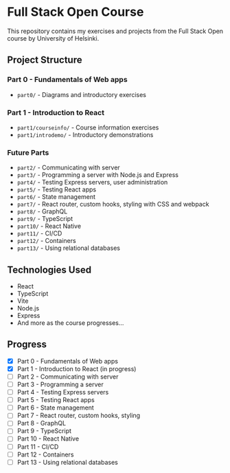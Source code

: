 # Full Stack Open Course

This repository contains my exercises and projects from the Full Stack Open course by University of Helsinki.

## Project Structure

### Part 0 - Fundamentals of Web apps

- `part0/` - Diagrams and introductory exercises

### Part 1 - Introduction to React

- `part1/courseinfo/` - Course information exercises
- `part1/introdemo/` - Introductory demonstrations

### Future Parts

- `part2/` - Communicating with server
- `part3/` - Programming a server with Node.js and Express
- `part4/` - Testing Express servers, user administration
- `part5/` - Testing React apps
- `part6/` - State management
- `part7/` - React router, custom hooks, styling with CSS and webpack
- `part8/` - GraphQL
- `part9/` - TypeScript
- `part10/` - React Native
- `part11/` - CI/CD
- `part12/` - Containers
- `part13/` - Using relational databases

## Technologies Used

- React
- TypeScript
- Vite
- Node.js
- Express
- And more as the course progresses...

## Progress

- [x] Part 0 - Fundamentals of Web apps
- [x] Part 1 - Introduction to React (in progress)
- [ ] Part 2 - Communicating with server
- [ ] Part 3 - Programming a server
- [ ] Part 4 - Testing Express servers
- [ ] Part 5 - Testing React apps
- [ ] Part 6 - State management
- [ ] Part 7 - React router, custom hooks, styling
- [ ] Part 8 - GraphQL
- [ ] Part 9 - TypeScript
- [ ] Part 10 - React Native
- [ ] Part 11 - CI/CD
- [ ] Part 12 - Containers
- [ ] Part 13 - Using relational databases
